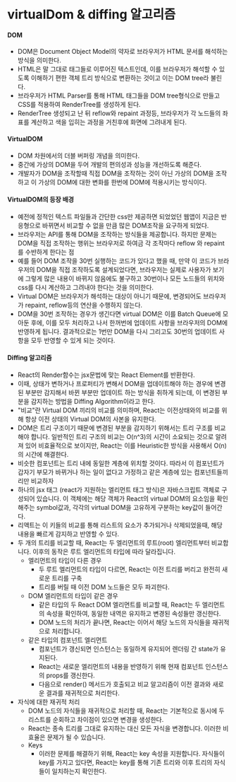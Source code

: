 # virtualDom & diffing 알고리즘
#### DOM
* DOM은 Document Object Model의 약자로 브라우저가 HTML 문서를 해석하는 방식을 의미한다.
* HTML은 말 그대로 태그들로 이루어진 텍스트인데, 이를 브라우저가 해석할 수 있도록 이해하기 편한 객체 트리 방식으로 변환하는 것이고 이는 DOM tree라 불린다.
* 브라우저가 HTML Parser를 통해 HTML 태그들을 DOM tree형식으로 만들고 CSS를 적용하여 RenderTree를 생성하게 된다.
* RenderTree 생성되고 난 뒤 reflow와 repaint 과정등, 브라우저가 각 노드들의 좌표를 계산하고 색을 입히는 과정을 거친후에 화면에 그려내게 된다.
#### VirtualDOM
* DOM 차원에서의 더블 버퍼링 개념을 의미한다.
* 중간에 가상의 DOM을 두어 개발의 편의성과 성능을 개선하도록 해준다.
* 개발자가 DOM을 조작할때 직접 DOM을 조작하는 것이 아닌 가상의 DOM을 조작하고 이 가상의 DOM에 대한 변화를 한번에 DOM에 적용시키는 방식이다.
#### VirtualDOM의 등장 배경
* 예전에 정적인 텍스트 파일들과 간단한 css만 제공하면 되었었던 웹앱이 지금은 반응형으로 바뀌면서 비교할 수 없을 만큼 많은 DOM조작을 요구하게 되었다.
* 브라우저는 API를 통해 DOM을 조작하는 방식들을 제공합니다. 하지만 문제는 DOM을 직접 조작하는 행위는 브라우저로 하여금 각 조작마다 reflow 와 repaint를 수반하게 한다는 점
* 예를 들어 DOM 조작을 30번 실행하는 코드가 있다고 했을 때, 만약 이 코드가 브라우저의 DOM을 직접 조작하도록 설계되었다면, 브라우저는 실제로 사용자가 보기에 그렇게 많은 내용이 바뀌지 않음에도 불구하고 30번이나 모든 노드들의 위치와 css를 다시 계산하고 그려내야 한다는 것을 의미한다.
* Virtual DOM은 브라우저가 해석하는 대상이 아니기 때문에, 변경되어도 브라우저가 repaint, reflow등의 연산을 수행하지 않는다.
*  DOM을 30번 조작하는 경우가 생긴다면 virtual DOM은 이를 Batch Queue에 모아둔 후에, 이를 모두 처리하고 나서 한꺼번에 업데이트 사항을 브라우저의 DOM에 반영하게 됩니다. 결과적으로는 1번만 DOM을 다시 그리고도 30번의 업데이트 사항을 모두 반영할 수 있게 되는 것이다.
#### Diffing 알고리즘
* React의 Render함수는 jsx문법에 맞는 React Element를 반환한다.
* 이때, 상태가 변하거나 프로퍼티가 변해서 DOM을 업데이트해야 하는 경우에 변경된 부분만 감지해서 바뀐 부분만 업데이트 하는 방식을 취하게 되는데, 이 변경된 부분을 감지하는 방법을 Diffing Algorithm이라고 한다.
* "비교"란 Virtual DOM 끼리의 비교를 의미하며, React는 이전상태와의 비교를 위해 항상 이전 상태의 Virtual DOM의 사본을 유지한다.
* DOM은 트리 구조이기 때문에 변경된 부분을 감지하기 위해서는 트리 구조를 비교해야 합니다. 일반적인 트리 구조의 비교는 O(n^3)의 시간이 소요되는 것으로 알려져 있어 비효율적으로 보이지만, React는 이를 Heuristic한 방식을 사용해서 O(n)의 시간에 해결한다.
* 비슷한 컴포넌트는 트리 내에 동일한 계층에 위치할 것이다. 따라서 이 컴포넌트가 갑자기 부모가 바뀌거나 하는 일이 없다고 가정하고 같은 계층에 있는 컴포넌트들끼리만 비교하자
* 하나의 jsx 태그 (react가 지원하는 엘리먼트 태그 방식)은 자바스크립트 객체로 구성되어 있습니다. 이 객체에는 해당 객체가 React의 virtual DOM의 요소임을 확인해주는 symbol값과, 각각의 virtual DOM을 고유하게 구분하는 key값이 들어간다.
* 리액트는 이 키들의 비교를 통해 리스트의 요소가 추가되거나 삭제되었을때, 해당 내용을 빠르게 감지하고 반영할 수 있다.
* 두 개의 트리를 비교할 때, React는 두 엘리먼트의 루트(root) 엘리먼트부터 비교합니다. 이후의 동작은 루트 엘리먼트의 타입에 따라 달라집니다.
  * 엘리먼트의 타입이 다른 경우
    * 두 루트 엘리먼트의 타입이 다르면, React는 이전 트리를 버리고 완전히 새로운 트리를 구축
    * 트리를 버릴 때 이전 DOM 노드들은 모두 파괴한다.
  * DOM 엘리먼트의 타입이 같은 경우
    * 같은 타입의 두 React DOM 엘리먼트를 비교할 때, React는 두 엘리먼트의 속성을 확인하여, 동일한 내역은 유지하고 변경된 속성들만 갱신한다.
    * DOM 노드의 처리가 끝나면, React는 이어서 해당 노드의 자식들을 재귀적으로 처리합니다.
  * 같은 타입의 컴포넌트 엘리먼트
    * 컴포넌트가 갱신되면 인스턴스는 동일하게 유지되어 렌더링 간 state가 유지된다.
    * React는 새로운 엘리먼트의 내용을 반영하기 위해 현재 컴포넌트 인스턴스의 props를 갱신한다.
    * 다음으로 render() 메서드가 호출되고 비교 알고리즘이 이전 결과와 새로운 결과를 재귀적으로 처리한다.
* 자식에 대한 재귀적 처리
  * DOM 노드의 자식들을 재귀적으로 처리할 때, React는 기본적으로 동시에 두 리스트를 순회하고 차이점이 있으면 변경을 생성한다.
  * React는 종속 트리를 그대로 유지하는 대신 모든 자식을 변경합니다. 이러한 비효율은 문제가 될 수 있습니다.
  * Keys
    * 이러한 문제를 해결하기 위해, React는 key 속성을 지원합니다. 자식들이 key를 가지고 있다면, React는 key를 통해 기존 트리와 이후 트리의 자식들이 일치하는지 확인한다.
